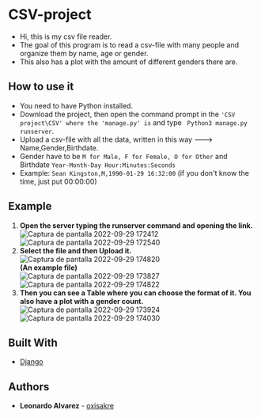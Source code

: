 # CSV-project
* Hi, this is my csv file reader.
* The goal of this program is to read a csv-file with many people and organize them by name, age or gender.
* This also has a plot with the amount of different genders there are.

## How to use it
* You need to have Python installed.
* Download the project, then open the command prompt in the ```'CSV project\CSV' where the 'manage.py' is``` and type ``` Python3 manage.py runserver```.
* Upload a csv-file with all the data, written in this way ---> Name,Gender,Birthdate.
* Gender have to be ```M for Male, F for Female, O for Other``` and Birthdate ```Year-Month-Day Hour:Minutes:Seconds```
* Example: ```Sean Kingston,M,1990-01-29 16:32:00``` (if you don't know the time, just put 00:00:00)


## Example
1) **Open the server typing the runserver command and opening the link.** \
![Captura de pantalla 2022-09-29 172412](https://user-images.githubusercontent.com/107063891/193077420-4be37eb8-8f3a-4946-8cdb-3ea5515ada56.png) \
![Captura de pantalla 2022-09-29 172540](https://user-images.githubusercontent.com/107063891/193077755-d622e10f-2209-409b-b0f4-9fe4ba0b1ef1.png) 
2) **Select the file and then Upload it.** \
![Captura de pantalla 2022-09-29 174820](https://user-images.githubusercontent.com/107063891/193078558-eff29eb5-c62f-4e64-b0bd-05cda423358a.png) \
**(An example file)** \
![Captura de pantalla 2022-09-29 173827](https://user-images.githubusercontent.com/107063891/193078633-7d41d853-d8e1-45fa-8ed8-c2c90dd41652.png) \
![Captura de pantalla 2022-09-29 174822](https://user-images.githubusercontent.com/107063891/193078759-a1bb7563-9d70-48c1-8ad4-dd0b4232a7c0.png) 
3) **Then you can see a Table where you can choose the format of it. You also have a plot with a gender count.** \
![Captura de pantalla 2022-09-29 173924](https://user-images.githubusercontent.com/107063891/193079184-4de58be0-df4a-48db-a559-928c6f84249a.png) \
![Captura de pantalla 2022-09-29 174030](https://user-images.githubusercontent.com/107063891/193080171-357daa3a-7d8d-4b89-8ae3-162db2aff104.png) 

## Built With

* [Django](https://docs.djangoproject.com/en/4.1/)

## Authors

* **Leonardo Alvarez** - [oxisakre](https://github.com/oxisakre)